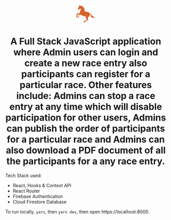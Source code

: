 <p align="center">
  <a href="https://prshnthrddy.com/">
    <img alt="race" src="public/horse-orange.svg" width="60" />
  </a>
</p>
<h1 align="center">
  A Full Stack JavaScript application where Admin users can login and create a new race entry also participants can register for a particular race. Other features include: Admins can stop a race entry at any time which will disable participation for other users, Admins can publish the order of participants for a particular race and Admins can also download a PDF document of all the participants for a any race entry.
</h1>

Tech Stack used:
- React, Hooks & Context API
- React Router
- Firebase Authentication
- Cloud Firestore Database

To run locally, `yarn`, then `yarn dev`, then open https://localhost:8000.